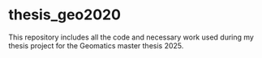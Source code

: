 # thesis_geo2020
This repository includes all the code and necessary work used during my thesis project for the Geomatics master thesis 2025.
